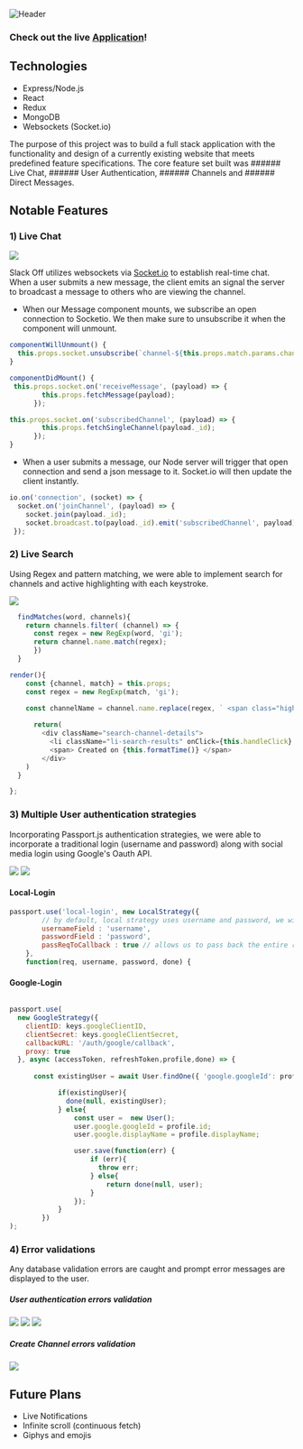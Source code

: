 ![Header](http://res.cloudinary.com/dbtepon6n/image/upload/v1525737039/header.png)

### Check out the live [Application](http://slackoff-jwu.herokuapp.com)!

## Technologies

* Express/Node.js
* React
* Redux
* MongoDB
* Websockets (Socket.io)

The purpose of this project was to build a full stack application with the functionality and design of a currently existing website that meets predefined feature specifications. The core feature set built was ###### Live Chat, ###### User Authentication, ###### Channels and ###### Direct Messages.

## Notable Features

### 1) Live Chat

<img src='http://res.cloudinary.com/dbtepon6n/image/upload/v1525735040/livechat.gif' />

Slack Off utilizes websockets via [Socket.io](https://socket.io/) to establish real-time chat. When a user submits a new message, the client emits an signal the server to broadcast a message to others who are viewing the channel.

* When our Message component mounts, we subscribe an open connection to Socketio. We then make sure to unsubscribe it when the component will unmount.

```javascript
componentWillUnmount() {
  this.props.socket.unsubscribe(`channel-${this.props.match.params.channelId}`);
}

componentDidMount() {
 this.props.socket.on('receiveMessage', (payload) => {
        this.props.fetchMessage(payload);
      });

this.props.socket.on('subscribedChannel', (payload) => {
        this.props.fetchSingleChannel(payload._id);
      });
}
```
* When a user submits a message, our Node server will trigger that open connection and send a json message to it. Socket.io will then update the client instantly.

```javascript
io.on('connection', (socket) => {
  socket.on('joinChannel', (payload) => {
    socket.join(payload._id);
    socket.broadcast.to(payload._id).emit('subscribedChannel', payload);
 });
```

### 2) Live Search
Using Regex and pattern matching, we were able to implement search for channels and active highlighting with each keystroke.

<img src='http://res.cloudinary.com/dbtepon6n/image/upload/v1525734577/livesearch.gif' />

```javascript
  findMatches(word, channels){
    return channels.filter( (channel) => {
      const regex = new RegExp(word, 'gi');
      return channel.name.match(regex);
      })
  }
```

```javascript
render(){
    const {channel, match} = this.props;
    const regex = new RegExp(match, 'gi');
    
    const channelName = channel.name.replace(regex, ` <span class="highlight-name"> ${match} </span>`);

      return(
        <div className="search-channel-details">
          <li className="li-search-results" onClick={this.handleClick} dangerouslySetInnerHTML={{__html:channelName}} />
          <span> Created on {this.formatTime()} </span>
        </div>
    )
  }

};
```



### 3) Multiple User authentication strategies
Incorporating Passport.js authentication strategies, we were able to incorporate a traditional login (username and password) along with social media login using Google's Oauth API.

<img src='http://res.cloudinary.com/dbtepon6n/image/upload/v1525734576/locallogin.gif' /> <img src='http://res.cloudinary.com/dbtepon6n/image/upload/v1525734577/googlelogin.gif' />

#### Local-Login
```javascript
passport.use('local-login', new LocalStrategy({
        // by default, local strategy uses username and password, we will override with email
        usernameField : 'username',
        passwordField : 'password',
        passReqToCallback : true // allows us to pass back the entire request to the callback
    },
    function(req, username, password, done) { 
```

#### Google-Login
```javascript

passport.use(
  new GoogleStrategy({
    clientID: keys.googleClientID,
    clientSecret: keys.googleClientSecret,
    callbackURL: '/auth/google/callback',
    proxy: true
  }, async (accessToken, refreshToken,profile,done) => {
    
      const existingUser = await User.findOne({ 'google.googleId': profile.id })

            if(existingUser){
              done(null, existingUser);
            } else{
                const user =  new User();
                user.google.googleId = profile.id;
                user.google.displayName = profile.displayName;

                user.save(function(err) {
                    if (err){
                      throw err;
                    } else{
                        return done(null, user);
                    }
                });
            }
        })
);

```

### 4) Error validations
Any database validation errors are caught and prompt error messages are displayed to the user.

##### User authentication errors validation

<img src='http://res.cloudinary.com/dbtepon6n/image/upload/v1525736579/usernameexists.gif' /> <img src='http://res.cloudinary.com/dbtepon6n/image/upload/v1525736577/incorrectpassword.gif' /> <img src='http://res.cloudinary.com/dbtepon6n/image/upload/v1525736576/invalidcredentials.gif' />






##### Create Channel errors validation
<img src='http://res.cloudinary.com/dbtepon6n/image/upload/v1525737224/channelerrors.gif' />





## Future Plans

* Live Notifications
* Infinite scroll (continuous fetch)
* Giphys and emojis

